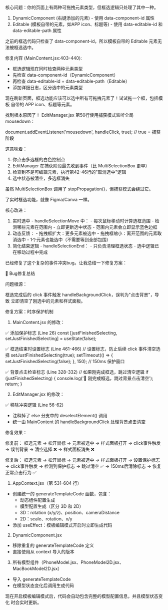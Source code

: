 核心问题：你的页面上有两种可拖拽元素类型，但框选逻辑只处理了其中一种。

  1. DynamicComponent (右键添加的元素) - 使用 data-component-id 属性
  2. Editable (模板自带的元素，如APP icon、标题等) - 使用 data-editable-id
  和 data-editable-path 属性

  之前的框选代码只检查了 data-component-id，所以模板自带的 Editable 
  元素无法被框选选中。

  修复内容 (MainContent.jsx:403-440):
  - 框选逻辑现在同时检查两种元素类型
  - 先检查 data-component-id（DynamicComponent）
  - 再检查 data-editable-id + data-editable-path（Editable）
  - 添加详细日志，区分选中的元素类型

  现在刷新页面，框选功能应该可以选中所有可拖拽元素了！试试拖一个框，包括模板
  自带的 APP icon、标题等元素。



 找到根本原因了！ EditManager.jsx 第50行使用捕获模式监听全局 mousedown：

  document.addEventListener('mousedown', handleClick, true); // true = 
  捕获阶段

  这意味着：
  1. 你点击多选框的白色控制点
  2. EditManager 在捕获阶段最先收到事件（比 MultiSelectionBox 更早）
  3. 检查到不是可编辑元素，执行第42-46行的"取消选中"逻辑
  4. 选中状态被清空，多选框消失

  虽然 MultiSelectionBox 调用了 stopPropagation()，但捕获模式会绕过它。


了实时框选功能，就像 Figma/Canva 一样。

  核心改进：

  1. 实时选中 - handleSelectionMove 中：
    - 每次鼠标移动时计算选框范围
    - 检测哪些元素在范围内
    - 立即更新选中状态
    - 范围内元素会立即显示蓝色边框
  2. 动态反馈：
    - 拖拽框扩大：更多元素被选中
    - 拖拽框缩小：离开范围的元素取消选中
    - 1个元素也能选中（不需要等到全部包围）
  3. 简化结束逻辑 - handleSelectionEnd：
    - 只负责清理框选状态
    - 选中逻辑已在移动过程中完成



已经修复了这个复杂的事件冲突bug。让我总结一下修复方案：

  🔧 Bug修复总结

  问题根源：

  框选完成后的 click 事件触发 handleBackgroundClick，误判为"点击背景"，导致
  立即清空了刚选中的元素和样式面板。

  修复方案：时序保护机制

  1. MainContent.jsx 的修改：

  ✅ 添加保护标志 (Line 26)
  const [justFinishedSelecting, setJustFinishedSelecting] = useState(false);

  ✅ 框选结束时设置标志 (Line 461-466)
  // 设置标志，防止后续 click 事件清空选择
  setJustFinishedSelecting(true);
  setTimeout(() => {
      setJustFinishedSelecting(false);
  }, 150);  // 150ms 保护窗口

  ✅ 背景点击检查标志 (Line 328-332)
  // 如果刚完成框选，跳过清空逻辑
  if (justFinishedSelecting) {
      console.log('🔲 刚完成框选，跳过背景点击清空');
      return;
  }

  2. EditManager.jsx 的修改：

  ✅ 移除冲突逻辑 (Line 56-62)
  - 注释掉了 else 分支中的 deselectElement() 调用
  - 统一由 MainContent 的 handleBackgroundClick 处理背景点击清空

  修复效果：

  修复前：
  框选元素 → 松开鼠标 → 元素被选中 → 样式面板打开
  → click事件触发 → 误判背景 → 清空选择 ❌ → 样式面板消失 ❌

  修复后：
  框选元素 → 松开鼠标 → 元素被选中 → 样式面板打开
  → 设置保护标志 → click事件触发 → 检测到保护标志 → 跳过清空 ✅
  → 150ms后清除标志 → 恢复正常点击行为 ✅



1. AppContext.jsx（第 531-604 行）

  - 创建统一的 generateTemplateCode 函数，包含：
    - 动态组件配置生成
    - 模型配置生成（区分 3D 和 2D）
    - 3D：rotation (x/y/z)、position、cameraDistance
    - 2D：scale、rotation、x/y
  - 添加 useEffect：模板编辑模式开启时立即生成代码

  2. DynamicComponent.jsx

  - 移除重复的 generateTemplateCode 定义
  - 直接使用从 context 导入的版本

  3. 所有模型组件（PhoneModel.jsx、PhoneModel2D.jsx、MacBookModel2D.jsx）

  - 导入 generateTemplateCode
  - 在模型状态变化后调用生成代码

  现在开启模板编辑模式后，代码会自动包含完整的模型配置信息，并且模型状态变化
  时会实时更新。